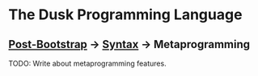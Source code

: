 # The Dusk Programming Language

## [Post-Bootstrap](../README.md) -> [Syntax](README.md) -> Metaprogramming

TODO: Write about metaprogramming features.
